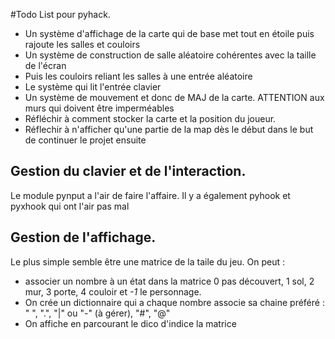 #Todo List pour pyhack.

- Un système d'affichage de la carte qui de base met tout en étoile puis rajoute les salles et couloirs
- Un système de construction de salle aléatoire cohérentes avec la taille de l'écran
- Puis les couloirs reliant les salles à une entrée aléatoire
- Le système qui lit l'entrée clavier
- Un système de mouvement et donc de MAJ de la carte. ATTENTION aux murs qui doivent être imperméables
- Réfléchir à comment stocker la carte et la position du joueur.
- Réflechir à n'afficher qu'une partie de la map dès le début dans le but de continuer le projet ensuite


## Gestion du clavier et de l'interaction.


Le module pynput a l'air de faire l'affaire.
Il y a également pyhook et pyxhook qui ont l'air pas mal

## Gestion de l'affichage.

Le plus simple semble être une matrice de la taile du jeu.
On peut :

- associer un nombre à un état dans la matrice 0 pas découvert, 1 sol, 2 mur, 3 porte, 4 couloir et *-1* le personnage.
- On crée un dictionnaire qui a chaque nombre associe sa chaine préféré : " ", ".", "|" ou "-" (à gérer), "#", "@"
- On affiche en parcourant le dico d'indice la matrice
